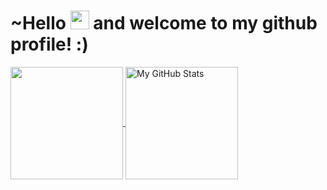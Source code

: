 # ~Hello <img src="https://raw.githubusercontent.com/MartinHeinz/MartinHeinz/master/wave.gif" width="30px"> and welcome to my github profile! :)
<a href="https://github.com/starshums/starshums">
  <img
    align="center"
    src="https://github-readme-stats.vercel.app/api/top-langs/?username=starshums&layout=compact&langs_count=8&theme=synthwave"
    height="180px"
  />
</a>

<a href="https://github.com/starshums/starshums">
  <img
    align="center"
    src="https://github-readme-stats.vercel.app/api?username=starshums&count_private=true&show_icons=true&theme=synthwave"
    alt="My GitHub Stats"
    height="180px"
  />
</a>
